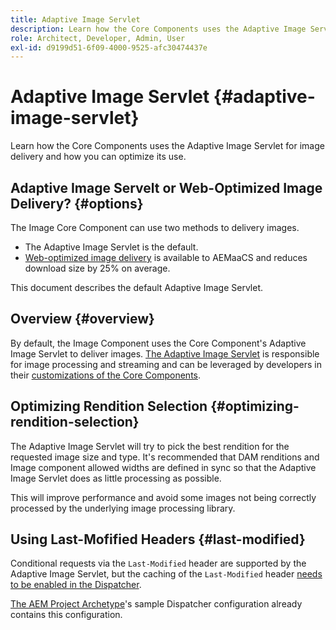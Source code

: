 ```yaml
---
title: Adaptive Image Servlet
description: Learn how the Core Components uses the Adaptive Image Servlet for image delivery and how you can optimize its use.
role: Architect, Developer, Admin, User
exl-id: d9199d51-6f09-4000-9525-afc30474437e
---
```

# Adaptive Image Servlet {#adaptive-image-servlet}

Learn how the Core Components uses the Adaptive Image Servlet for image delivery and how you can optimize its use.

## Adaptive Image Servelt or Web-Optimized Image Delivery? {#options}

The Image Core Component can use two methods to delivery images.

* The Adaptive Image Servlet is the default.
* [Web-optimized image delivery](/help/developing/web-optimized-image-delivery.md) is available to AEMaaCS and reduces download size by 25% on average.

This document describes the default Adaptive Image Servlet.

## Overview {#overview}

By default, the Image Component uses the Core Component's Adaptive Image Servlet to deliver images. [The Adaptive Image Servlet](https://github.com/adobe/aem-core-wcm-components/wiki/The-Adaptive-Image-Servlet) is responsible for image processing and streaming and can be leveraged by developers in their [customizations of the Core Components](/help/developing/customizing.md).

## Optimizing Rendition Selection {#optimizing-rendition-selection}

The Adaptive Image Servlet will try to pick the best rendition for the requested image size and type. It's recommended that DAM renditions and Image component allowed widths are defined in sync so that the Adaptive Image Servlet does as little processing as possible.

This will improve performance and avoid some images not being correctly processed by the underlying image processing library.

## Using Last-Mofified Headers {#last-modified}

Conditional requests via the `Last-Modified` header are supported by the Adaptive Image Servlet, but the caching of the `Last-Modified` header [needs to be enabled in the Dispatcher](https://experienceleague.adobe.com/docs/experience-manager-dispatcher/using/configuring/dispatcher-configuration.html?lang=en#caching-http-response-headers).

[The AEM Project Archetype](/help/developing/archetype/overview.md)'s sample Dispatcher configuration already contains this configuration.
